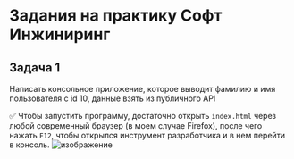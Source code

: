 # Задания на практику Софт Инжиниринг
## Задача 1
Написать консольное приложение, которое выводит фамилию и имя пользователя с id 10, данные взять из публичного API

:white_check_mark: Чтобы запустить программу, достаточно открыть ```index.html``` через любой современный браузер (в моем случае Firefox), после чего нажать ```F12```, чтобы открылся инструмент разработчика и в нем перейти в консоль.
![изображение](https://user-images.githubusercontent.com/56268426/196036051-18427abe-9c8e-44c8-8e79-00a45234d0df.png)
